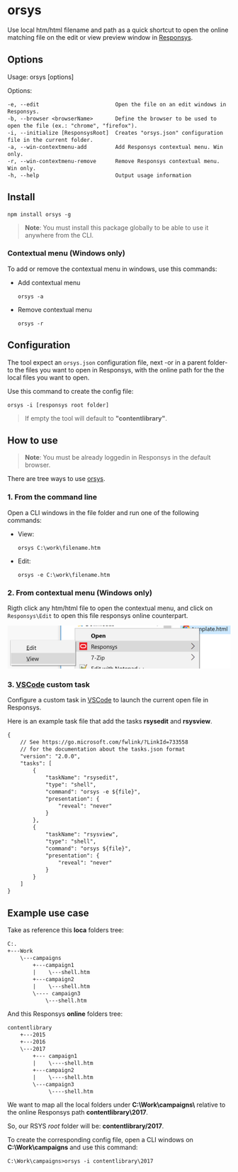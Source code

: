 # orsys

Use local htm/html filename and path as a quick shortcut to open the online matching file on the edit or view preview window in [Responsys].

## Options

 Usage: orsys [options] <file>


  Options:

    -e, --edit                        Open the file on an edit windows in Responsys.
    -b, --browser <browserName>       Define the browser to be used to open the file (ex.: "chrome", "firefox").
    -i, --initialize [ResponsysRoot]  Creates "orsys.json" configuration file in the current folder.
    -a, --win-contextmenu-add         Add Responsys contextual menu. Win only.
    -r, --win-contextmenu-remove      Remove Responsys contextual menu. Win only.
    -h, --help                        Output usage information


## Install

```
npm install orsys -g
```
>**Note**: You must install this package globally to be able to use it anywhere from the CLI.

### Contextual menu (Windows only)

To add or remove the contextual menu in windows, use this commands:

- Add contextual menu
	```
	orsys -a
	```
- Remove contextual menu
	```
	orsys -r
	```



## Configuration

The tool expect an ```orsys.json``` configuration file, next -or in a parent folder- to the files you want to open in Responsys, with the online path for the the local files you want to open.

Use this command to create the config file:
```
orsys -i [responsys root folder]
``` 

> If empty the tool will default to **"contentlibrary"**.


## How to use

>**Note**: You must be already loggedin in Responsys in the default browser.

There are tree ways to use [orsys].

### 1. From the command line
Open a CLI windows in the file folder and run one of the following commands:

- View:
	```
	orsys C:\work\filename.htm
	```
- Edit: 
	```
	orsys -e C:\work\filename.htm
	```
	
### 2. From contextual menu (Windows only)

Rigth click any htm/html file to open the contextual menu, and click on ```Responsys\Edit``` to open this file responsys online counterpart.

![Contextual menu](docs/contextual_menu.png)


### 3. [VSCode] custom task

Configure a custom task in [VSCode] to launch the current open file in Responsys.

Here is an example task file that add the tasks **rsysedit** and **rsysview**.
```
{
    // See https://go.microsoft.com/fwlink/?LinkId=733558
    // for the documentation about the tasks.json format
    "version": "2.0.0",
    "tasks": [
        {
            "taskName": "rsysedit",
            "type": "shell",
            "command": "orsys -e ${file}",
            "presentation": {
                "reveal": "never"
            }
        },
        {
            "taskName": "rsysview",
            "type": "shell",
            "command": "orsys ${file}",
            "presentation": {
                "reveal": "never"
            }
        }
    ]
}
```

## Example use case

Take as reference this **loca** folders tree:

```
C:.
+---Work
    \---campaigns        
        +---campaign1
        |    \---shell.htm
        +---campaign2
        |    \---shell.htm
        \---- campaign3
            \---shell.htm
```

And this Responsys **online** folders tree:

```
contentlibrary
    +---2015
    +---2016
    \---2017
        +--- campaign1
		|    \----shell.htm
        +---campaign2
		|    \----shell.htm
        \---campaign3
		     \----shell.htm
```


We want to map all the local folders under **C:\Work\campaigns\\** relative to the online Responsys path **contentlibrary\2017**.

So, our RSYS _root_ folder will be: **contentlibrary/2017**.

To create the corresponding config file, open a CLI windows on **C:\Work\campaigns** and use this command:
```
C:\Work\campaigns>orsys -i contentlibrary\2017
```

[orsys]: https://github.com/Lukas238/orsys
[VSCode]: https://code.visualstudio.com/
[Responsys]: https://www.oracle.com/marketingcloud/products/cross-channel-orchestration/